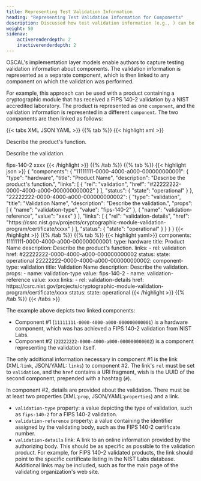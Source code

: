 ```yaml
---
title: Representing Test Validation Information
heading: "Representing Test Validation Information for Components"
description: Discussed how test validation information (e.g., ) can be represented for an OSCAL [component](/documentation/schema/implementation-layer/component/).
weight: 50
sidenav:
    activerenderdepth: 2
    inactiverenderdepth: 2
---
```


OSCAL's implementation layer models enable authors to capture testing validation information about components. The validation information is represented as a separate component, which is then linked to any component on which the validation was performed.

For example, this approach can be used with a product containing a cryptographic module that has received a FIPS 140-2 validation by a NIST accredited laboratory. The product is represented as one `component`, and the validation information is represented in a different `component`. The two components are then linked as follows:

{{< tabs XML JSON YAML >}}
{{% tab %}}
{{< highlight xml >}}
<component uuid="11111111-0000-4000-a000-000000000001" type="hardware">
   <title>Product Name</title>
   <description>
      <p>Describe the product's function.</p>
   </description>
   <link rel="validation" href="#22222222-0000-4000-a000-000000000002" />
   <status state="operational" />
</component>
<component uuid="22222222-0000-4000-a000-000000000002" type="validation">
   <title>Validation Name</title>
   <description>
      <p>Describe the validation.</p>
   </description>
   <prop name="validation-type">fips-140-2</prop>
   <prop name="validation-reference">xxxx</prop>
   <link rel="validation-details" href="https://csrc.nist.gov/projects/cryptographic-module-validation-program/certificate/xxxx" />
   <status state="operational" />
</component>
{{< /highlight >}}
{{% /tab %}}
{{% tab %}}
{{< highlight json >}}
{
   "components": {
     "11111111-0000-4000-a000-000000000001": {
       "type": "hardware",
       "title": "Product Name",
       "description": "Describe the product's function.",
       "links": [
         {
           "rel": "validation",
           "href": "#22222222-0000-4000-a000-000000000002"
         }
       ],
       "status": {
         "state": "operational"
       }
     },
     "22222222-0000-4000-a000-000000000002": {
       "type": "validation",
       "title": "Validation Name",
       "description": "Describe the validation.",
       "props": [
         {
           "name": "validation-type",
           "value": "fips-140-2"
         },
         {
           "name": "validation-reference",
           "value": "xxxx"
         }
       ],
       "links": [
         {
           "rel": "validation-details",
           "href": "https://csrc.nist.gov/projects/cryptographic-module-validation-program/certificate/xxxx"
         }
       ],
       "status": {
         "state": "operational"
       }
     }
   }
}
{{< /highlight >}}
{{% /tab %}}
{{% tab %}}
{{< highlight yaml>}}
    components:
      11111111-0000-4000-a000-000000000001:
        type: hardware
        title:          Product Name
        description:    Describe the product's function.
        links:
          - rel:  validation
            href: #22222222-0000-4000-a000-000000000002
        status:
          state: operational
      22222222-0000-4000-a000-000000000002:
        component-type: validation
        title:          Validation Name
        description:    Describe the validation.
        props:
          - name:  validation-type
            value: fips-140-2
          - name:  validation-reference
            value: xxxx
        links:
          - rel:  validation-details
            href: https://csrc.nist.gov/projects/cryptographic-module-validation-program/certificate/xxxx
        status:
          state: operational
{{< /highlight >}}
{{% /tab %}}
{{< /tabs >}}

The example above depicts two linked components:
- Component #1 (`11111111-0000-4000-a000-000000000001`) is a hardware component, which was has achieved a FIPS 140-2 validation from NIST Labs.
- Component #2 (`22222222-0000-4000-a000-000000000002`) is a component representing the validation itself.

The only additional information necessary in component #1 is the link (XML:`link`, JSON/YAML: `links`) to component #2. The link's `rel` must be set to `validation`, and the `href` contains a URI fragment, wish is the UUID of the second component, prepended with a hashtag (`#`).

In component #2, details are provided about the validation. There must be at least two properties (XML:`prop`, JSON/YAML:`properties`) and a link.
- `validation-type` property: a value depicting the type of validation, such as `fips-140-2` for a FIPS 140-2 validation.
- `validation-reference` property: a value containing the identifier assigned by the validating body, such as the FIPS 140-2 certificate number.
- `validation-details` link: A link to an online information provided by the authorizing body. This should be as specific as possible to the validation product. For example, for FIPS 140-2 validated products, the link should point to the specific certificate listing in the NIST Labs database. Additional links may be included, such as for the main page of the validating organization's web site.
